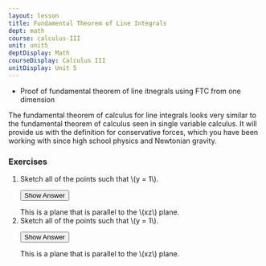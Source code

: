 ```yaml
---
layout: lesson
title: Fundamental Theorem of Line Integrals
dept: math
course: calculus-III
unit: unit5
deptDisplay: Math
courseDisplay: Calculus III
unitDisplay: Unit 5
---
```


- Proof of fundamental theorem of line itnegrals using FTC from one dimension

The fundamental theorem of calculus for line integrals looks very similar to the fundamental theorem of calculus seen in single variable calculus. It will provide us with the definition for conservative forces, which you have been working with since high school physics and Newtonian gravity.


### Exercises

<ol>
<li> <div> Sketch all of the points such that \(y = 1\). </div>

<button onclick="myFunction('answer2')" class="answerButton">Show Answer</button>
<div  id="answer2" class="answer">
This is a plane that is parallel to the \(xz\) plane. 
</div> </li>
<li> <div> Sketch all of the points such that \(y = 1\). </div>

<button onclick="myFunction('answer2')" class="answerButton">Show Answer</button>
<div  id="answer2" class="answer">
This is a plane that is parallel to the \(xz\) plane. 
</div> </li>
</ol>
